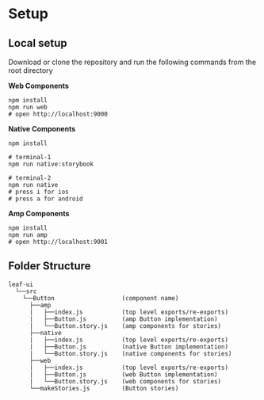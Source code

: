 # Setup

## Local setup
Download or clone the repository and run the following commands from the root directory

**Web Components**
```
npm install
npm run web
# open http://localhost:9000
```

**Native Components**
```
npm install

# terminal-1
npm run native:storybook

# terminal-2
npm run native
# press i for ios
# press a for android
```

**Amp Components**
```
npm install
npm run amp
# open http://localhost:9001
```

## Folder Structure

```
leaf-ui
  └──src      
    └──Button                   (component name)
      ├──amp                    
      |   ├──index.js           (top level exports/re-exports)
      |   ├──Button.js          (amp Button implementation)
      |   └──Button.story.js    (amp components for stories)
      ├──native                 
      |   ├──index.js           (top level exports/re-exports)
      |   ├──Button.js          (native Button implementation)
      |   └──Button.story.js    (native components for stories)
      ├──web                    
      |   ├──index.js           (top level exports/re-exports)
      |   ├──Button.js          (web Button implementation)
      |   └──Button.story.js    (web components for stories)
      └──makeStories.js         (Button stories)
```